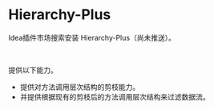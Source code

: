 # Hierarchy-Plus

Idea插件市场搜索安装 Hierarchy-Plus（尚未推送）。

<br>

提供以下能力。

- 提供对方法调用层次结构的剪枝能力。
- 并提供根据现有的剪枝后的方法调用层次结构来过滤数据流。

<br>

